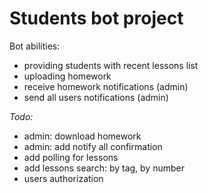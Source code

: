 # Students bot project
Bot abilities:
- providing students with recent lessons list
- uploading homework
- receive homework notifications (admin)
- send all users notifications (admin)

_Todo:_
- admin: download homework
- admin: add notify all confirmation
- add polling for lessons
- add lessons search: by tag, by number
- users authorization
